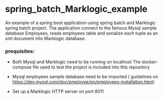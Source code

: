 # spring_batch_Marklogic_example

An example of a spring boot application using spring batch and Marklogic spring batch project.
Tha application connect to the famous Mysql sample database Employees, reads employees table
and serialize each tuple as an xml document into Marklogic database.

### prequisites:
* Both Mysql and Marklogic need to be running on localhost
  The docker-compose file used to test the project is included into this repository
  
* Mysql employees sample database need to be imported ( guidelines
on https://dev.mysql.com/doc/employee/en/employees-installation.html)

* Set up a Marklogic HTTP server on port 8011

